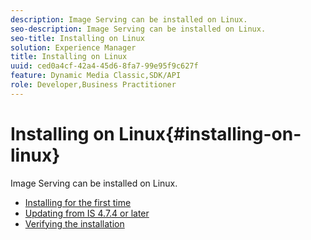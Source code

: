 ```yaml
---
description: Image Serving can be installed on Linux.
seo-description: Image Serving can be installed on Linux.
seo-title: Installing on Linux
solution: Experience Manager
title: Installing on Linux
uuid: ced0a4cf-42a4-45d6-8fa7-99e95f9c627f
feature: Dynamic Media Classic,SDK/API
role: Developer,Business Practitioner
---
```


# Installing on Linux{#installing-on-linux}

Image Serving can be installed on Linux.

* [Installing for the first time](t-first-install-lin.md)
* [Updating from IS 4.7.4 or later](t-update-lin.md)
* [Verifying the installation](t-verify-install-lin.md)
